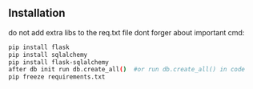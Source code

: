  ## Installation

 do not add extra libs to the req.txt file
 dont forger about important cmd:

 ```bash
 pip install flask
 pip install sqlalchemy
 pip install flask-sqlalchemy
 after db init run db.create_all()  #or run db.create_all() in code
 pip freeze requirements.txt
 ```
